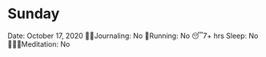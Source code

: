 # Sunday

Date: October 17, 2020
✍🏼Journaling: No
👟Running: No
😴7+ hrs Sleep: No
🧘🏽‍♀️Meditation: No
